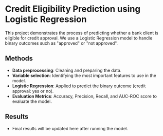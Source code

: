 # Credit Eligibility Prediction using Logistic Regression

This project demonstrates the process of predicting whether a bank client is eligible for credit approval. We use a Logistic Regression model to handle binary outcomes such as "approved" or "not approved".

## Methods
- **Data preprocessing**: Cleaning and preparing the data.
- **Variable selection**: Identifying the most important features to use in the model.
- **Logistic Regression**: Applied to predict the binary outcome (credit approval: yes or no).
- **Evaluation Metrics**: Accuracy, Precision, Recall, and AUC-ROC score to evaluate the model.

## Results
- Final results will be updated here after running the model.

